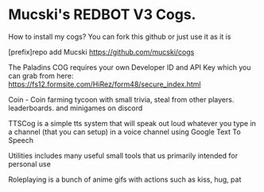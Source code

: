 # Mucski's REDBOT V3 Cogs.

How to install my cogs? You can fork this github or just use it as it is

[prefix]repo add Mucski https://github.com/mucski/cogs

The Paladins COG requires your own Developer ID and API Key which you can grab from here: https://fs12.formsite.com/HiRez/form48/secure_index.html

Coin - Coin farming tycoon with small trivia, steal from other players. leaderboards. and minigames on discord

TTSCog is a simple tts system that will speak out loud whatever you type in a channel (that you can setup) in a voice channel using Google Text To Speech

Utilities includes many useful small tools that us primarily intended for personal use

Roleplaying is a bunch of anime gifs with actions such as kiss, hug, pat
